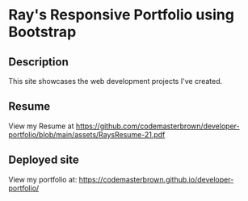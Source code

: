# Ray's Responsive Portfolio using Bootstrap

## Description

This site showcases the web development projects I've created. 


## Resume

View my Resume at https://github.com/codemasterbrown/developer-portfolio/blob/main/assets/RaysResume-21.pdf

## Deployed site

View my portfolio at: https://codemasterbrown.github.io/developer-portfolio/

